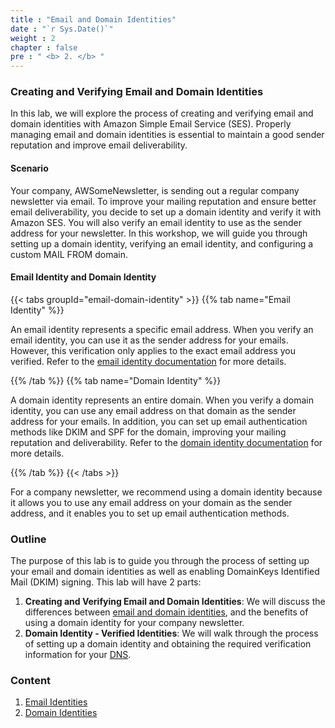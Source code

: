 ```yaml
---
title : "Email and Domain Identities"
date : "`r Sys.Date()`"
weight : 2
chapter : false
pre : " <b> 2. </b> "
---
```


### Creating and Verifying Email and Domain Identities
In this lab, we will explore the process of creating and verifying email and domain identities with Amazon Simple Email Service (SES). Properly managing email and domain identities is essential to maintain a good sender reputation and improve email deliverability.

#### Scenario
Your company, AWSomeNewsletter, is sending out a regular company newsletter via email. To improve your mailing reputation and ensure better email deliverability, you decide to set up a domain identity and verify it with Amazon SES. You will also verify an email identity to use as the sender address for your newsletter. In this workshop, we will guide you through setting up a domain identity, verifying an email identity, and configuring a custom MAIL FROM domain.

#### Email Identity and Domain Identity

{{< tabs groupId="email-domain-identity" >}}
{{% tab name="Email Identity" %}}

An email identity represents a specific email address. When you verify an email identity, you can use it as the sender address for your emails. However, this verification only applies to the exact email address you verified. Refer to the [email identity documentation](https://docs.aws.amazon.com/ses/latest/dg/creating-identities.html#verify-email-addresses-procedure) for more details.

{{% /tab %}}
{{% tab name="Domain Identity" %}}

A domain identity represents an entire domain. When you verify a domain identity, you can use any email address on that domain as the sender address for your emails. In addition, you can set up email authentication methods like DKIM and SPF for the domain, improving your mailing reputation and deliverability. Refer to the [domain identity documentation](https://docs.aws.amazon.com/ses/latest/dg/creating-identities.html#verify-domain-procedure) for more details.

{{% /tab %}}
{{< /tabs >}}

For a company newsletter, we recommend using a domain identity because it allows you to use any email address on your domain as the sender address, and it enables you to set up email authentication methods.
 
### Outline

The purpose of this lab is to guide you through the process of setting up your email and domain identities as well as enabling DomainKeys Identified Mail (DKIM) signing. This lab will have 2 parts:

1. **Creating and Verifying Email and Domain Identities**: We will discuss the differences between [email and domain identities](https://docs.aws.amazon.com/ses/latest/DeveloperGuide/verify-addresses-and-domains.html), and the benefits of using a domain identity for your company newsletter.
2. **Domain Identity - Verified Identities**: We will walk through the process of setting up a domain identity and obtaining the required verification information for your [DNS](https://docs.aws.amazon.com/ses/latest/DeveloperGuide/verify-domains.html).

### Content

1. [Email Identities](2.1-email-identity)
2. [Domain Identities](2.2-domain-identity)
